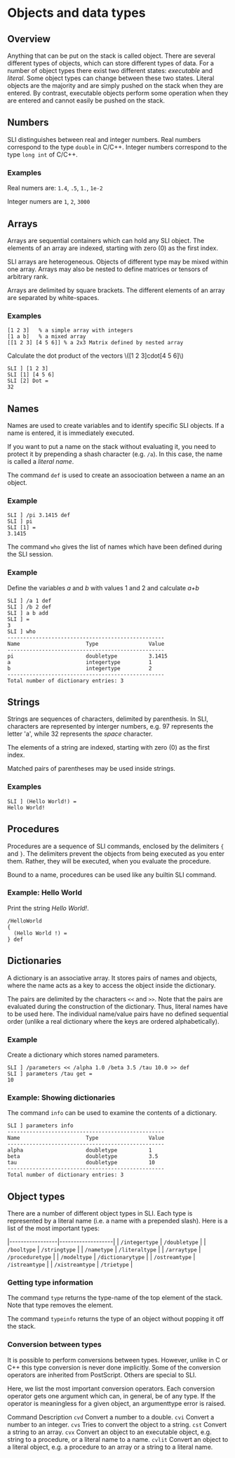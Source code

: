 Objects and data types
======================

Overview
--------

Anything that can be put on the stack is called object. There are several different types of objects, which can store different types of data. For a number of object types there exist two different states: *executable* and *literal*. Some object types can change between these two states. Literal objects are the majority and are simply pushed on the stack when they are entered. By contrast, executable objects perform some operation when they are entered and cannot easily be pushed on the stack.

Numbers
-------

SLI distinguishes between real and integer numbers. Real numbers
 correspond to the type `double` in C/C++. Integer numbers
 correspond to the type `long int` of C/C++.

### Examples

Real numers are: `1.4`, `.5`, `1.`, `1e-2`

Integer numers are `1`, `2`, `3000`

Arrays
------

Arrays are sequential containers which can hold any SLI object. The elements of an array are indexed, starting with zero (0) as the first index.

SLI arrays are heterogeneous. Objects of different type may be mixed within one array. Arrays may also be nested to define matrices or tensors of arbitrary rank.

Arrays are delimited by square brackets. The different elements of an array are separated by white-spaces.

### Examples


    [1 2 3]   % a simple array with integers
    [1 a b]   % a mixed array
    [[1 2 3] [4 5 6]] % a 2x3 Matrix defined by nested array


Calculate the dot product of the vectors \\([1 2 3]cdot[4 5 6]\\)

    SLI ] [1 2 3]
    SLI [1] [4 5 6]
    SLI [2] Dot =
    32                                                                              


Names
-----

Names are used to create variables and to identify specific SLI
 objects. If a name is entered, it is immediately executed.

If you want to put a name on the stack without evaluating it, you
 need to protect it by prepending a shash character
 (e.g. `/a`). In this case, the name is called a *literal name*.

The command `def` is used to create an associoation between
 a name an an object.

### Example


    SLI ] /pi 3.1415 def
    SLI ] pi
    SLI [1] =
    3.1415


The command `who` gives the list of names which have been
 defined during the SLI session.

### Example

Define the variables *a* and *b* with values 1 and 2
 and calculate *a+b*


    SLI ] /a 1 def
    SLI ] /b 2 def
    SLI ] a b add
    SLI ] =
    3
    SLI ] who
    --------------------------------------------------
    Name                     Type                Value
    --------------------------------------------------
    pi                       doubletype          3.1415
    a                        integertype         1
    b                        integertype         2
    --------------------------------------------------
    Total number of dictionary entries: 3


Strings
------------------------------------------------------

Strings are sequences of characters, delimited by parenthesis. In
 SLI, characters are represented by interger numbers, e.g. 97
 represents the letter 'a', while 32 represents the *space*
 character.

The elements of a string are indexed, starting with zero (0) as the
 first index.

Matched pairs of parentheses may be used inside strings.

### Examples


    SLI ] (Hello World!) =
    Hello World!                                                                    


Procedures
----------
Procedures are a sequence of SLI commands, enclosed by the
 delimiters `{` and `}`. The delimiters prevent the
 objects from being executed as you enter them. Rather, they will
 be executed, when you evaluate the procedure.

Bound to a name, procedures can be used like any builtin SLI
 command.

### Example: Hello World

Print the string *Hello World!*.


    /HelloWorld
    {
      (Hello World !) =
    } def


Dictionaries
------------

A dictionary is an associative array. It stores pairs of names and
 objects, where the name acts as a key to access the object inside
 the dictionary.

The pairs are delimited by the characters `<<` and `>>`. Note that the pairs are evaluated during the construction of the dictionary. Thus, literal names have to be used here. The individual name/value pairs have no defined sequential order (unlike a real dictionary where the keys are ordered alphabetically).

### Example

Create a dictionary which stores named parameters.


    SLI ] /parameters << /alpha 1.0 /beta 3.5 /tau 10.0 >> def
    SLI ] parameters /tau get =
    10


### Example: Showing dictionaries

The command `info` can
 be used to examine the contents of a dictionary.


    SLI ] parameters info
    --------------------------------------------------
    Name                     Type                Value
    --------------------------------------------------
    alpha                    doubletype          1
    beta                     doubletype          3.5
    tau                      doubletype          10
    --------------------------------------------------
    Total number of dictionary entries: 3


Object types
------------

There are a number of different object types in SLI. Each type is
 represented by a literal name (i.e. a name with a prepended slash). Here is a list of the most important types:

|-----------------|-------------------|
| `/integertype`  | `/doubletype`     |
| `/booltype`     | `/stringtype`     |
| `/nametype`     | `/literaltype`    |
| `/arraytype`    | `/proceduretype`  |
| `/modeltype`    | `/dictionarytype` |
| `/ostreamtype`  | `/istreamtype`    |
| `/xistreamtype` | `/trietype`       |

### Getting type information

The command `type` returns the type-name of the top element of the stack. Note that type removes the element.

The command `typeinfo` returns the type of an object without popping it off the stack.

### Conversion between types

It is possible to perform conversions between types. However, unlike in C or C++ this type conversion is never done implicitly. Some of the conversion operators are inherited from PostScript. Others are special to SLI.

Here, we list the most important conversion operators. Each
 conversion operator gets one argument which can, in general, be of
 any type. If the operator is meaningless for a given object, an
 argumenttype error is raised.

Command
Description
`cvd`
Convert a number to a double.
`cvi`
Convert a number to an integer.
`cvs`
Tries to convert the object to a string.
`cst`
Convert a string to an array.
`cvx`
Convert an object to an executable object, e.g. string to a procedure, or a literal name to a name.
`cvlit`
Convert an object to a literal object, e.g. a procedure to an array or a string to a literal name.
